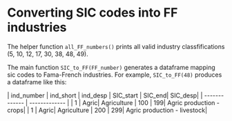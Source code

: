 # Converting SIC codes into FF industries
The helper function `all_FF_numbers()` prints all valid industry classfifications (5, 10, 12, 17, 30, 38, 48, 49).


The main function `SIC_to_FF(FF_number)` generates a dataframe mapping sic codes to Fama-French industries. For example, `SIC_to_FF(48)` produces a dataframe like this:

| ind_number  | ind_short | ind_desp | SIC_start | SIC_end| SIC_desp|
| ------------- | ------------- |
| 1  | Agric| Agriculture | 100 | 199| Agric production - crops|
| 1  | Agric| Agriculture | 200 | 299| Agric production - livestock|
